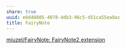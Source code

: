 ```yaml
---
share: true
uuid: e6d40805-4078-4db3-96c5-d51ca55ea8ac
title: FairyNote
---
```

[miuzel/FairyNote: FairyNote2 extension](https://github.com/miuzel/FairyNote)